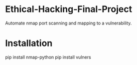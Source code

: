 # Ethical-Hacking-Final-Project
Automate nmap port scanning and mapping to a vulnerability.

# Installation
pip install nmap-python
pip install vulners
